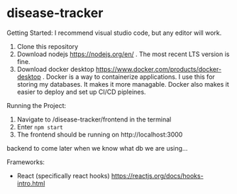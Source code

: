 # disease-tracker

Getting Started:
I recommend visual studio code, but any editor will work.

1. Clone this repository
2. Download nodejs https://nodejs.org/en/ . The most recent LTS version is fine.
3. Download docker desktop https://www.docker.com/products/docker-desktop . Docker is a way to containerize applications. I use this for storing my databases. It makes it more managable. Docker also makes it easier to deploy and set up CI/CD pipleines.


Running the Project:
1. Navigate to /disease-tracker/frontend in the terminal
2. Enter `npm start`
3. The frontend should be running on http://localhost:3000

backend to come later when we know what db we are using...


Frameworks:
* React (specifically react hooks) https://reactjs.org/docs/hooks-intro.html
